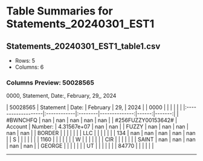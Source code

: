 # Table Summaries for Statements_20240301_EST1

## Statements_20240301_EST1_table1.csv
- Rows: 5
- Columns: 6
### Columns Preview: 50028565
0000, Statement, Date:, February, 29,, 2024

| 50028565           | Statement   | Date:   |      February |   29, |   2024 |
| 0000               |             |         |               |       |        |
|:-------------------|:------------|:--------|--------------:|------:|-------:|
| #BWNCHFQ           | nan         | nan     | nan           |   nan |    nan |
| #256FUZZY00153642# | Account     | Number: |   4.31567e+07 |   nan |    nan |
| FUZZY              | nan         | nan     | nan           |   nan |    nan |
| BORDER             |             |         |               |       |        |
| LLC                |             |         |               |       |        |
| 134                | nan         | nan     | nan           |   nan |    nan |
| S                  |             |         |               |       |        |
| 1160               |             |         |               |       |        |
| W                  |             |         |               |       |        |
| CIR                |             |         |               |       |        |
| SAINT              | nan         | nan     | nan           |   nan |    nan |
| GEORGE             |             |         |               |       |        |
| UT                 |             |         |               |       |        |
| 84770              |             |         |               |       |        |

---